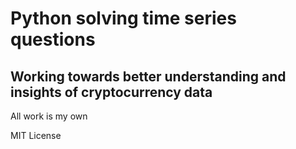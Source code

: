 # Python solving time series questions
## Working towards better understanding and insights of cryptocurrency data

All work is my own

MIT License

